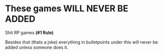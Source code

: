 # These games WILL NEVER BE ADDED
Shit RP games **(#1 Rule)**

Besides that (thats a joke) everything in bulletpoints under this will never be added unless someone does it.

